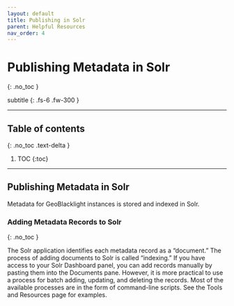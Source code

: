 ```yaml
---
layout: default
title: Publishing in Solr
parent: Helpful Resources
nav_order: 4
---
```


# Publishing Metadata in Solr
{: .no_toc }

subtitle
{: .fs-6 .fw-300 }

---
## Table of contents
{: .no_toc .text-delta }

1. TOC
{:toc}

---

## Publishing Metadata in Solr

Metadata for GeoBlacklight instances is stored and indexed in Solr.

### Adding Metadata Records to Solr
{: .no_toc }

The Solr application identifies each metadata record as a “document.” The process of adding documents to Solr is called “indexing.” If you have access to your Solr Dashboard panel, you can add records manually by pasting them into the Documents pane. However, it is more practical to use a process for batch adding, updating, and deleting the records. Most of the available processes are in the form of command-line scripts. See the Tools and Resources page for examples.
